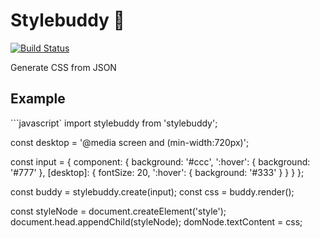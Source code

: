 # Stylebuddy 🐻

[![Build Status](https://travis-ci.org/davidspinat/stylebuddy.svg)](https://travis-ci.org/davidspinat/stylebuddy)

Generate CSS from JSON

## Example

```javascript`
import stylebuddy from 'stylebuddy';

const desktop = '@media screen and (min-width:720px)';

const input = {
  component: {
    background: '#ccc',
    ':hover': {
      background: '#777'
    },
    [desktop]: {
      fontSize: 20,
      ':hover': {
        background: '#333'
      }
    }
  }
};

const buddy = stylebuddy.create(input);
const css = buddy.render();

const styleNode = document.createElement('style');
document.head.appendChild(styleNode);
domNode.textContent = css;
```
